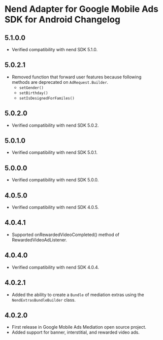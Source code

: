 # Nend Adapter for Google Mobile Ads SDK for Android Changelog

## 5.1.0.0

- Verified compatibility with nend SDK 5.1.0.

## 5.0.2.1

- Removed function that forward user features because following methods are deprecated on `AdRequest.Builder`.
  - `setGender()`
  - `setBirthday()`
  - `setIsDesignedForFamiles()`

## 5.0.2.0

- Verified compatibility with nend SDK 5.0.2.

## 5.0.1.0

- Verified compatibility with nend SDK 5.0.1.

## 5.0.0.0

- Verified compatibility with nend SDK 5.0.0.

## 4.0.5.0

- Verified compatibility with nend SDK 4.0.5.

## 4.0.4.1

- Supported onRewardedVideoCompleted() method of RewardedVideoAdListener.

## 4.0.4.0

- Verified compatibility with nend SDK 4.0.4.

## 4.0.2.1
- Added the ability to create a `Bundle` of mediation extras using the
  `NendExtrasBundleBuilder` class.

## 4.0.2.0
- First release in Google Mobile Ads Mediation open source project.
- Added support for banner, interstitial, and rewarded video ads.
